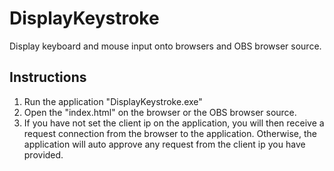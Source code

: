 # DisplayKeystroke
Display keyboard and mouse input onto browsers and OBS browser source.

## Instructions
 1. Run the application "DisplayKeystroke.exe"
 2. Open the "index.html" on the browser or the OBS browser source.
 3. If you have not set the client ip on the application, you will then receive a request connection from the browser to the application. Otherwise,  the application will auto approve any request from the client ip you have provided.